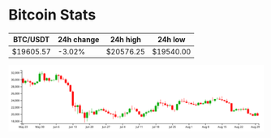 # Bitcoin Stats

BTC/USDT|24h change|24h high|24h low|
|---|---|---|---|
|$19605.57|-3.02%|$20576.25|$19540.00|

<img src="./chart.svg">
